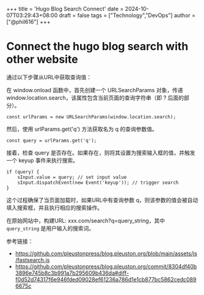 +++
title = 'Hugo Blog Search Connect'
date = 2024-10-07T03:29:43+08:00
draft = false
tags = ["Technology","DevOps"]
author = ["@phil616"]
+++

# Connect the hugo blog search with other website

通过以下步骤从URL中获取查询值：

在 window.onload 函数中，首先创建一个 URLSearchParams 对象，传递 window.location.search，该属性包含当前页面的查询字符串（即 ? 后面的部分）。
```
const urlParams = new URLSearchParams(window.location.search);
```
然后，使用 urlParams.get('q') 方法获取名为 q 的查询参数值。
```
const query = urlParams.get('q');
```
接着，检查 query 是否存在。如果存在，则将其设置为搜索输入框的值，并触发一个 keyup 事件来执行搜索。
```
if (query) {
    sInput.value = query; // set input value
    sInput.dispatchEvent(new Event('keyup')); // trigger search
}
```

这个过程确保了当页面加载时，如果URL中有查询参数 q，则该参数的值会被自动填入搜索框，并且执行相应的搜索操作。

在原始网站中，构建URL: xxx.com/search?q=query_string，其中 `query_string` 是用户输入的搜索词。

参考链接：

 - https://github.com/pleustonpress/blog.pleuston.org/blob/main/assets/js/fastsearch.js
 - https://github.com/pleustonpress/blog.pleuston.org/commit/8304df40b3896e745b8c3b991a7b295609b436da#diff-f0d52d74317f6e946fded09028ef61236a786d1e1cb877bc5862cedc0896675c